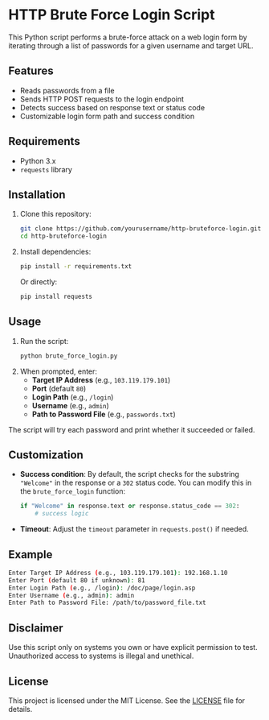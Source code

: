 # HTTP Brute Force Login Script

This Python script performs a brute-force attack on a web login form by iterating through a list of passwords for a given username and target URL.

## Features

- Reads passwords from a file
- Sends HTTP POST requests to the login endpoint
- Detects success based on response text or status code
- Customizable login form path and success condition

## Requirements

- Python 3.x
- `requests` library

## Installation

1. Clone this repository:
   ```bash
   git clone https://github.com/yourusername/http-bruteforce-login.git
   cd http-bruteforce-login
   ```
2. Install dependencies:
   ```bash
   pip install -r requirements.txt
   ```
   Or directly:
   ```bash
   pip install requests
   ```

## Usage

1. Run the script:
   ```bash
   python brute_force_login.py
   ```
2. When prompted, enter:
   - **Target IP Address** (e.g., `103.119.179.101`)
   - **Port** (default `80`)
   - **Login Path** (e.g., `/login`)
   - **Username** (e.g., `admin`)
   - **Path to Password File** (e.g., `passwords.txt`)

The script will try each password and print whether it succeeded or failed.

## Customization

- **Success condition**: By default, the script checks for the substring `"Welcome"` in the response or a `302` status code. You can modify this in the `brute_force_login` function:

  ```python
  if "Welcome" in response.text or response.status_code == 302:
      # success logic
  ```

- **Timeout**: Adjust the `timeout` parameter in `requests.post()` if needed.

## Example

```bash
Enter Target IP Address (e.g., 103.119.179.101): 192.168.1.10
Enter Port (default 80 if unknown): 81
Enter Login Path (e.g., /login): /doc/page/login.asp
Enter Username (e.g., admin): admin
Enter Path to Password File: /path/to/password_file.txt
```

## Disclaimer

Use this script only on systems you own or have explicit permission to test. Unauthorized access to systems is illegal and unethical.

## License

This project is licensed under the MIT License. See the [LICENSE](LICENSE) file for details.

